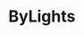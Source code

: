 <!DOCTYPE html>
<html>
<head>
	<title>Bylights</title>
</head>
<body>
  <h1>ByLights</h1>
</body>
</html>
